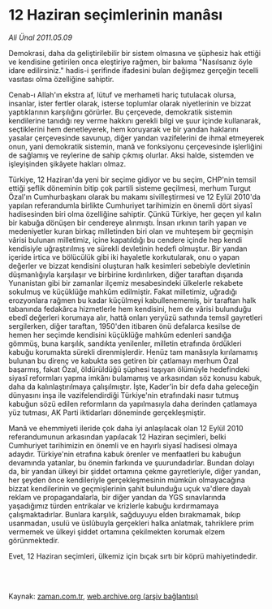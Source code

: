 # 12 Haziran seçimlerinin manâsı

*Ali Ünal 2011.05.09*

<td class="columnist-detail">
<p>Demokrasi, daha da geliştirilebilir bir sistem olmasına ve şüphesiz hak ettiği ve kendisine getirilen onca eleştiriye rağmen, bir bakıma "Nasılsanız öyle idare edilirsiniz." hadis-i şerifinde ifadesini bulan değişmez gerçeğin tecelli vasıtası olma özelliğine sahiptir.</p>
<p>
<div id="haberMetinDiv">
<p> Cenab-ı Allah'ın ekstra af, lütuf ve merhameti hariç tutulacak olursa, insanlar, ister fertler olarak, isterse toplumlar olarak niyetlerinin ve bizzat yaptıklarının karşılığını görürler. Bu çerçevede, demokratik sistemin kendilerine tanıdığı rey verme hakkını gerekli bilgi ve şuur içinde kullanarak, seçtiklerini hem denetleyerek, hem koruyarak ve bir yandan haklarını yasalar çerçevesinde savunup, diğer yandan vazifelerini de ihmal etmeyerek onun, yani demokratik sistemin, manâ ve fonksiyonu çerçevesinde işlerliğini de sağlamış ve reylerine de sahip çıkmış olurlar. Aksi halde, sistemden ve işleyişinden şikâyete hakları olmaz.
<p> Türkiye, 12 Haziran'da yeni bir seçime gidiyor ve bu seçim, CHP'nin temsil ettiği şeflik döneminin bitip çok partili sisteme geçilmesi, merhum Turgut Özal'ın Cumhurbaşkanı olarak bu makamı sivilleştirmesi ve 12 Eylül 2010'da yapılan referandumla birlikte Cumhuriyet tarihimizin en önemli dört siyasî hadisesinden biri olma özelliğine sahiptir. Çünkü Türkiye, her geçen yıl kalın bir kabuğa dönüşen bir cendereye alınmıştı. İnsan ırkının tarih yapan ve medeniyetler kuran birkaç milletinden biri olan ve muhteşem bir geçmişin vârisi bulunan milletimiz, içine kapatıldığı bu cendere içinde hep kendi kendisiyle uğraştırılmış ve sürekli devletinin hedefi olmuştur. Bir yandan içeride irtica ve bölücülük gibi iki hayaletle korkutularak, onu o yapan değerler ve bizzat kendisini oluşturan halk kesimleri sebebiyle devletinin düşmanlığıyla karşılaşır ve birbirine kırdırılırken, diğer taraftan dışarıda Yunanistan gibi bir zamanlar ilçemiz mesabesindeki ülkelerle rekabete sokulmuş ve küçüklüğe mahkûm edilmiştir. Fakat milletimiz, uğradığı erozyonlara rağmen bu kadar küçülmeyi kabullenememiş, bir taraftan halk tabanında fedakârca hizmetlerle hem kendisini, hem de vârisi bulunduğu ebedî değerleri korumaya alır, hattâ onları yeryüzü sathında temsil gayretleri sergilerken, diğer taraftan, 1950'den itibaren önü defalarca kesilse de hemen her seçimde kendisini küçüklüğe mahkûm edenleri sandığa gömmüş, buna karşılık, sandıkta yenilenler, milletin etrafında ördükleri kabuğu korumakta sürekli direnmişlerdir. Henüz tam manâsıyla kırılamamış bulunan bu direnç ve kabukta ses getiren bir çatlamayı merhum Özal başarmış, fakat Özal, öldürüldüğü şüphesi taşıyan ölümüyle hedefindeki siyasî reformları yapma imkânı bulamamış ve arkasından söz konusu kabuk, daha da kalınlaştırılmaya çalışılmıştır. İşte, Kader'in bir defa daha geleceğin dünyasını inşa ile vazifelendirdiği Türkiye'nin etrafındaki nasır tutmuş kabuğun sözü edilen reformların da yapılmasıyla daha derinden çatlamaya yüz tutması, AK Parti iktidarları döneminde gerçekleşmiştir.
<p> Manâ ve ehemmiyeti ileride çok daha iyi anlaşılacak olan 12 Eylül 2010 referandumunun arkasından yapılacak 12 Haziran seçimleri, belki Cumhuriyet tarihimizin en önemli ve en hayırlı siyasî hadisesi olmaya adaydır. Türkiye'nin etrafına kabuk örenler ve menfaatleri bu kabuğun devamında yatanlar, bu önemin farkında ve şuurundadırlar. Bundan dolayı da, bir yandan ülkeyi bir şiddet ortamına çekme gayretleriyle, diğer yandan, her şeyden önce kendileriyle gerçekleşmesinin mümkün olmayacağına bizzat kendilerinin ve geçmişlerinin şahit bulunduğu uçuk va'dlere dayalı reklam ve propagandalarla, bir diğer yandan da YGS sınavlarında yaşadığımız türden entrikalar ve krizlerle kabuğu kırdırmamaya çalışmaktadırlar. Bunlara karşılık, sağduyuyu elden bırakmamak, bıkıp usanmadan, usulü ve üslûbuyla gerçekleri halka anlatmak, tahriklere prim vermemek ve ülkeyi şiddet ortamına çekilmekten korumak elzem görünmektedir.
<p> Evet, 12 Haziran seçimleri, ülkemiz için bıçak sırtı bir köprü mahiyetindedir. </p></p></p></p></div>
</p>


<p><br>
		 </br></p></td>

Kaynak: [zaman.com.tr](http://zaman.com.tr/yazar.do?yazino=1131780), [web.archive.org (arşiv bağlantısı)](http://web.archive.org/web/20110920233738/http://zaman.com.tr:80/yazar.do?yazino=1131780)

